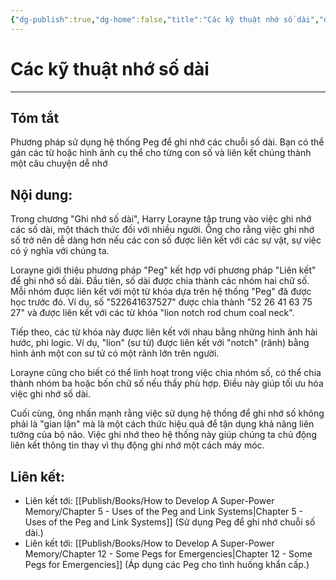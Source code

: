 ```yaml
---
{"dg-publish":true,"dg-home":false,"title":"Các kỹ thuật nhớ số dài","date":"2024-08-31","tags":["#books","#memory","#How_to_Develop_A_Super_Power_Memory"],"Chương":"Chương11","dg-path":"Books/How to Develop A Super-Power Memory/Chapter 11 - Remembering Long Digit Numbers.md","permalink":"/books/how-to-develop-a-super-power-memory/chapter-11-remembering-long-digit-numbers/","dgPassFrontmatter":true,"noteIcon":"","updated":"2025-01-31T00:05:39.162+07:00"}
---
```


# Các kỹ thuật nhớ số dài
---
## Tóm tắt
Phương pháp sử dụng hệ thống Peg để ghi nhớ các chuỗi số dài. Bạn có thể gán các từ hoặc hình ảnh cụ thể cho từng con số và liên kết chúng thành một câu chuyện dễ nhớ

## Nội dung:
Trong chương "Ghi nhớ số dài", Harry Lorayne tập trung vào việc ghi nhớ các số dài, một thách thức đối với nhiều người. Ông cho rằng việc ghi nhớ số trở nên dễ dàng hơn nếu các con số được liên kết với các sự vật, sự việc có ý nghĩa với chúng ta.

Lorayne giới thiệu phương pháp "Peg" kết hợp với phương pháp "Liên kết" để ghi nhớ số dài. Đầu tiên, số dài được chia thành các nhóm hai chữ số. Mỗi nhóm được liên kết với một từ khóa dựa trên hệ thống "Peg" đã được học trước đó. Ví dụ, số "522641637527" được chia thành "52 26 41 63 75 27" và được liên kết với các từ khóa "lion notch rod chum coal neck".

Tiếp theo, các từ khóa này được liên kết với nhau bằng những hình ảnh hài hước, phi logic. Ví dụ, "lion" (sư tử) được liên kết với "notch" (rãnh) bằng hình ảnh một con sư tử có một rãnh lớn trên người.

Lorayne cũng cho biết có thể linh hoạt trong việc chia nhóm số, có thể chia thành nhóm ba hoặc bốn chữ số nếu thấy phù hợp. Điều này giúp tối ưu hóa việc ghi nhớ số dài.

Cuối cùng, ông nhấn mạnh rằng việc sử dụng hệ thống để ghi nhớ số không phải là "gian lận" mà là một cách thức hiệu quả để tận dụng khả năng liên tưởng của bộ não. Việc ghi nhớ theo hệ thống này giúp chúng ta chủ động liên kết thông tin thay vì thụ động ghi nhớ một cách máy móc.

## **Liên kết**:
- Liên kết tới: [[Publish/Books/How to Develop A Super-Power Memory/Chapter 5 - Uses of the Peg and Link Systems\|Chapter 5 - Uses of the Peg and Link Systems]] (Sử dụng Peg để ghi nhớ chuỗi số dài.)
- Liên kết tới: [[Publish/Books/How to Develop A Super-Power Memory/Chapter 12 - Some Pegs for Emergencies\|Chapter 12 - Some Pegs for Emergencies]] (Áp dụng các Peg cho tình huống khẩn cấp.)